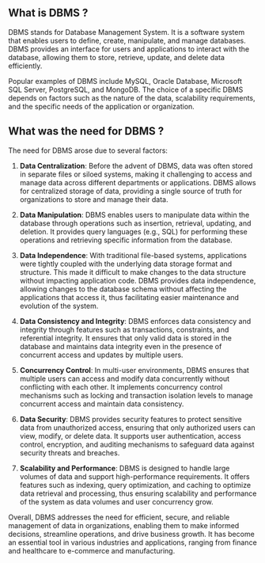 ## What is DBMS ?

DBMS stands for Database Management System. It is a software system that enables users to define, create, manipulate, and manage databases. DBMS provides an interface for users and applications to interact with the database, allowing them to store, retrieve, update, and delete data efficiently.  

Popular examples of DBMS include MySQL, Oracle Database, Microsoft SQL Server, PostgreSQL, and MongoDB. The choice of a specific DBMS depends on factors such as the nature of the data, scalability requirements, and the specific needs of the application or organization.

## What was the need for DBMS ?

The need for DBMS arose due to several factors:

1. **Data Centralization**: Before the advent of DBMS, data was often stored in separate files or siloed systems, making it challenging to access and manage data across different departments or applications. DBMS allows for centralized storage of data, providing a single source of truth for organizations to store and manage their data.

2. **Data Manipulation**: DBMS enables users to manipulate data within the database through operations such as insertion, retrieval, updating, and deletion. It provides query languages (e.g., SQL) for performing these operations and retrieving specific information from the database.

3. **Data Independence**: With traditional file-based systems, applications were tightly coupled with the underlying data storage format and structure. This made it difficult to make changes to the data structure without impacting application code. DBMS provides data independence, allowing changes to the database schema without affecting the applications that access it, thus facilitating easier maintenance and evolution of the system.

4. **Data Consistency and Integrity**: DBMS enforces data consistency and integrity through features such as transactions, constraints, and referential integrity. It ensures that only valid data is stored in the database and maintains data integrity even in the presence of concurrent access and updates by multiple users.

5. **Concurrency Control**: In multi-user environments, DBMS ensures that multiple users can access and modify data concurrently without conflicting with each other. It implements concurrency control mechanisms such as locking and transaction isolation levels to manage concurrent access and maintain data consistency.

6. **Data Security**: DBMS provides security features to protect sensitive data from unauthorized access, ensuring that only authorized users can view, modify, or delete data. It supports user authentication, access control, encryption, and auditing mechanisms to safeguard data against security threats and breaches.

7. **Scalability and Performance**: DBMS is designed to handle large volumes of data and support high-performance requirements. It offers features such as indexing, query optimization, and caching to optimize data retrieval and processing, thus ensuring scalability and performance of the system as data volumes and user concurrency grow.

Overall, DBMS addresses the need for efficient, secure, and reliable management of data in organizations, enabling them to make informed decisions, streamline operations, and drive business growth. It has become an essential tool in various industries and applications, ranging from finance and healthcare to e-commerce and manufacturing.